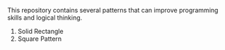 This repository contains several patterns that can improve programming skills and logical thinking.

1. Solid Rectangle
2. Square Pattern
